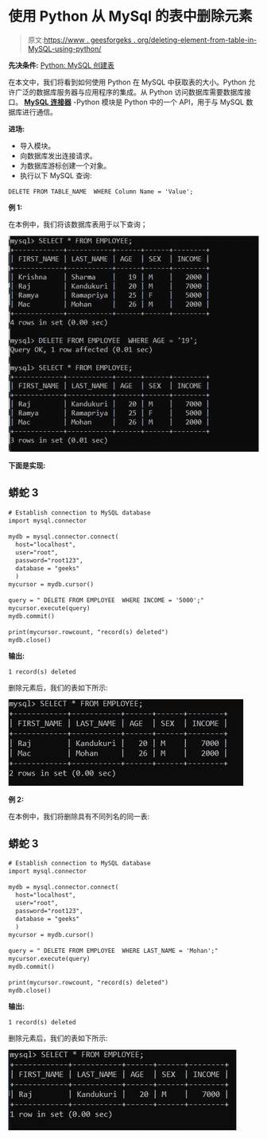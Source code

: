 # 使用 Python 从 MySql 的表中删除元素

> 原文:[https://www . geesforgeks . org/deleting-element-from-table-in-MySQL-using-python/](https://www.geeksforgeeks.org/deleting-element-from-table-in-mysql-using-python/)

**先决条件:** [Python: MySQL 创建表](https://www.geeksforgeeks.org/python-mysql-create-table/)

在本文中，我们将看到如何使用 Python 在 MySQL 中获取表的大小。Python 允许广泛的数据库服务器与应用程序的集成。从 Python 访问数据库需要数据库接口。 [**MySQL 连接器**](https://www.geeksforgeeks.org/mysql-connector-python-module-in-python/) -Python 模块是 Python 中的一个 API，用于与 MySQL 数据库进行通信。

**进场:**

*   导入模块。
*   向数据库发出连接请求。
*   为数据库游标创建一个对象。
*   执行以下 MySQL 查询:

```
DELETE FROM TABLE_NAME  WHERE Column Name = 'Value';
```

**例 1:**

在本例中，我们将该数据库表用于以下查询；

![](img/b513abf2c62c3d72d4f0db474337ae89.png)

**下面是实现:**

## 蟒蛇 3

```
# Establish connection to MySQL database
import mysql.connector

mydb = mysql.connector.connect(
  host="localhost",
  user="root",
  password="root123",
  database = "geeks"
  )
mycursor = mydb.cursor()

query = " DELETE FROM EMPLOYEE  WHERE INCOME = '5000';"
mycursor.execute(query)
mydb.commit()

print(mycursor.rowcount, "record(s) deleted")
mydb.close()
```

**输出:**

```
1 record(s) deleted
```

删除元素后，我们的表如下所示:

![](img/3e7b6b05cdd5ded783ae7835dc86a736.png)

**例 2:**

在本例中，我们将删除具有不同列名的同一表:

## 蟒蛇 3

```
# Establish connection to MySQL database
import mysql.connector

mydb = mysql.connector.connect(
  host="localhost",
  user="root",
  password="root123",
  database = "geeks"
  )
mycursor = mydb.cursor()

query = " DELETE FROM EMPLOYEE  WHERE LAST_NAME = 'Mohan';"
mycursor.execute(query)
mydb.commit()

print(mycursor.rowcount, "record(s) deleted")
mydb.close()
```

**输出:**

```
1 record(s) deleted
```

删除元素后，我们的表如下所示:

![](img/07eca86be3b88d1311c71f423952228f.png)